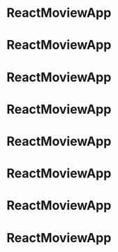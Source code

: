 # ReactMoviewApp
# ReactMoviewApp
# ReactMoviewApp
# ReactMoviewApp
# ReactMoviewApp
# ReactMoviewApp
# ReactMoviewApp
# ReactMoviewApp
